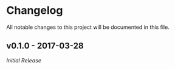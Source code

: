 # Changelog
All notable changes to this project will be documented in this file.

## v0.1.0 - 2017-03-28
*Initial Release*


